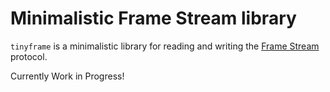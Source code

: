 # Minimalistic Frame Stream library

`tinyframe` is a minimalistic library for reading and writing the
[Frame Stream](https://github.com/farsightsec/fstrm) protocol.

Currently Work in Progress!

